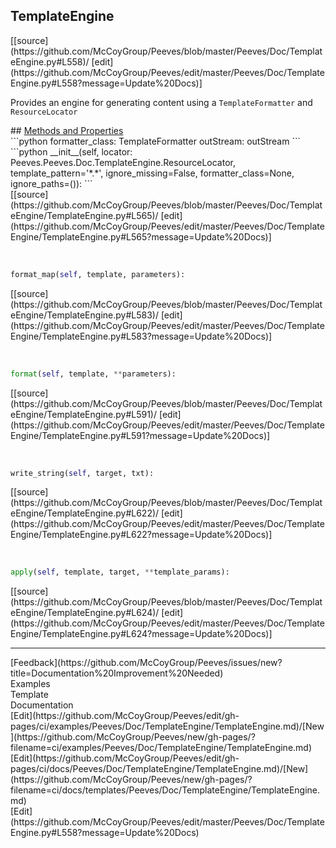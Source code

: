 ## <a id="Peeves.Doc.TemplateEngine.TemplateEngine">TemplateEngine</a> 

<div class="docs-source-link" markdown="1">
[[source](https://github.com/McCoyGroup/Peeves/blob/master/Peeves/Doc/TemplateEngine.py#L558)/
[edit](https://github.com/McCoyGroup/Peeves/edit/master/Peeves/Doc/TemplateEngine.py#L558?message=Update%20Docs)]
</div>

Provides an engine for generating content using a
`TemplateFormatter` and `ResourceLocator`







<div class="collapsible-section">
 <div class="collapsible-section collapsible-section-header" markdown="1">
## <a class="collapse-link" data-toggle="collapse" href="#methods" markdown="1"> Methods and Properties</a> <a class="float-right" data-toggle="collapse" href="#methods"><i class="fa fa-chevron-down"></i></a>
 </div>
 <div class="collapsible-section collapsible-section-body collapse " id="methods" markdown="1">
 ```python
formatter_class: TemplateFormatter
outStream: outStream
```
<a id="Peeves.Doc.TemplateEngine.TemplateEngine.__init__" class="docs-object-method">&nbsp;</a> 
```python
__init__(self, locator: Peeves.Peeves.Doc.TemplateEngine.ResourceLocator, template_pattern='*.*', ignore_missing=False, formatter_class=None, ignore_paths=()): 
```
<div class="docs-source-link" markdown="1">
[[source](https://github.com/McCoyGroup/Peeves/blob/master/Peeves/Doc/TemplateEngine/TemplateEngine.py#L565)/
[edit](https://github.com/McCoyGroup/Peeves/edit/master/Peeves/Doc/TemplateEngine/TemplateEngine.py#L565?message=Update%20Docs)]
</div>


<a id="Peeves.Doc.TemplateEngine.TemplateEngine.format_map" class="docs-object-method">&nbsp;</a> 
```python
format_map(self, template, parameters): 
```
<div class="docs-source-link" markdown="1">
[[source](https://github.com/McCoyGroup/Peeves/blob/master/Peeves/Doc/TemplateEngine/TemplateEngine.py#L583)/
[edit](https://github.com/McCoyGroup/Peeves/edit/master/Peeves/Doc/TemplateEngine/TemplateEngine.py#L583?message=Update%20Docs)]
</div>


<a id="Peeves.Doc.TemplateEngine.TemplateEngine.format" class="docs-object-method">&nbsp;</a> 
```python
format(self, template, **parameters): 
```
<div class="docs-source-link" markdown="1">
[[source](https://github.com/McCoyGroup/Peeves/blob/master/Peeves/Doc/TemplateEngine/TemplateEngine.py#L591)/
[edit](https://github.com/McCoyGroup/Peeves/edit/master/Peeves/Doc/TemplateEngine/TemplateEngine.py#L591?message=Update%20Docs)]
</div>


<a id="Peeves.Doc.TemplateEngine.TemplateEngine.write_string" class="docs-object-method">&nbsp;</a> 
```python
write_string(self, target, txt): 
```
<div class="docs-source-link" markdown="1">
[[source](https://github.com/McCoyGroup/Peeves/blob/master/Peeves/Doc/TemplateEngine/TemplateEngine.py#L622)/
[edit](https://github.com/McCoyGroup/Peeves/edit/master/Peeves/Doc/TemplateEngine/TemplateEngine.py#L622?message=Update%20Docs)]
</div>


<a id="Peeves.Doc.TemplateEngine.TemplateEngine.apply" class="docs-object-method">&nbsp;</a> 
```python
apply(self, template, target, **template_params): 
```
<div class="docs-source-link" markdown="1">
[[source](https://github.com/McCoyGroup/Peeves/blob/master/Peeves/Doc/TemplateEngine/TemplateEngine.py#L624)/
[edit](https://github.com/McCoyGroup/Peeves/edit/master/Peeves/Doc/TemplateEngine/TemplateEngine.py#L624?message=Update%20Docs)]
</div>
 </div>
</div>











---


<div markdown="1" class="text-muted">
<div class="container">
  <div class="row">
   <div class="col" markdown="1">
[Feedback](https://github.com/McCoyGroup/Peeves/issues/new?title=Documentation%20Improvement%20Needed)   
</div>
</div>
  <div class="row">
   <div class="col" markdown="1">
Examples   
</div>
   <div class="col" markdown="1">
Template   
</div>
   <div class="col" markdown="1">
Documentation   
</div>
</div>
  <div class="row">
   <div class="col" markdown="1">
[Edit](https://github.com/McCoyGroup/Peeves/edit/gh-pages/ci/examples/Peeves/Doc/TemplateEngine/TemplateEngine.md)/[New](https://github.com/McCoyGroup/Peeves/new/gh-pages/?filename=ci/examples/Peeves/Doc/TemplateEngine/TemplateEngine.md)   
</div>
   <div class="col" markdown="1">
[Edit](https://github.com/McCoyGroup/Peeves/edit/gh-pages/ci/docs/Peeves/Doc/TemplateEngine/TemplateEngine.md)/[New](https://github.com/McCoyGroup/Peeves/new/gh-pages/?filename=ci/docs/templates/Peeves/Doc/TemplateEngine/TemplateEngine.md)   
</div>
   <div class="col" markdown="1">
[Edit](https://github.com/McCoyGroup/Peeves/edit/master/Peeves/Doc/TemplateEngine.py#L558?message=Update%20Docs)   
</div>
</div>
</div>
</div>